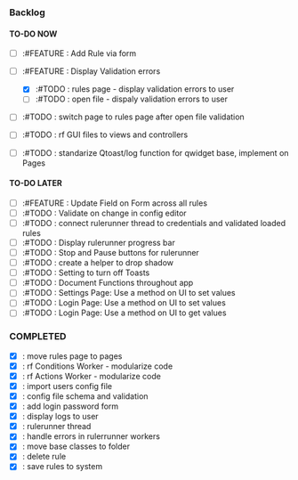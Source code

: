 ### Backlog

#### TO-DO NOW

- [ ] :#FEATURE : Add Rule via form

- [ ] :#FEATURE : Display Validation errors
  - [x] :#TODO : rules page - display validation errors to user
  - [ ] :#TODO : open file - dispaly validation errors to user
- [ ] :#TODO : switch page to rules page after open file validation
- [ ] :#TODO : rf GUI files to views and controllers
- [ ] :#TODO : standarize Qtoast/log function for qwidget base, implement on Pages

#### TO-DO LATER

- [ ] :#FEATURE : Update Field on Form across all rules
- [ ] :#TODO : Validate on change in config editor
- [ ] :#TODO : connect rulerunner thread to credentials and validated loaded rules
- [ ] :#TODO : Display rulerunner progress bar
- [ ] :#TODO : Stop and Pause buttons for rulerunner
- [ ] :#TODO : create a helper to drop shadow
- [ ] :#TODO : Setting to turn off Toasts
- [ ] :#TODO : Document Functions throughout app
- [ ] :#TODO : Settings Page: Use a method on UI to set values
- [ ] :#TODO : Login Page: Use a method on UI to set values
- [ ] :#TODO : Login Page: Use a method on UI to get values

### COMPLETED

- [x] : move rules page to pages
- [x] : rf Conditions Worker - modularize code
- [x] : rf Actions Worker - modularize code
- [x] : import users config file
- [x] : config file schema and validation
- [x] : add login password form
- [x] : display logs to user
- [x] : rulerunner thread
- [x] : handle errors in rulerrunner workers
- [x] : move base classes to folder
- [x] : delete rule
- [x] : save rules to system
